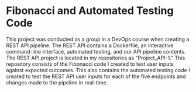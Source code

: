 # Fibonacci and Automated Testing Code
This project was conducted as a group in a DevOps course when creating a REST API pipeline. The REST API contains a Dockerfile, an interactive command-line interface, automated testing, and our API pipeline contents. The REST API project is located in my repositories as "Project_API-1." This repository consists of the Fibonacci code I created to test user inputs against expected outcomes. This also contains the automated testing code I created to test the REST API user inputs for each of the five endpoints and changes made to the pipeline in real-time.
